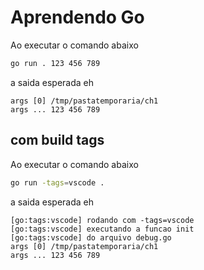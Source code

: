 # Aprendendo Go

Ao executar o comando abaixo

```sh
go run . 123 456 789
```

a saida esperada eh

```text
args [0] /tmp/pastatemporaria/ch1
args ... 123 456 789
```

## com build tags

Ao executar o comando abaixo

```sh
go run -tags=vscode .
```

a saida esperada eh

```text
[go:tags:vscode] rodando com -tags=vscode
[go:tags:vscode] executando a funcao init
[go:tags:vscode] do arquivo debug.go
args [0] /tmp/pastatemporaria/ch1
args ... 123 456 789
```
